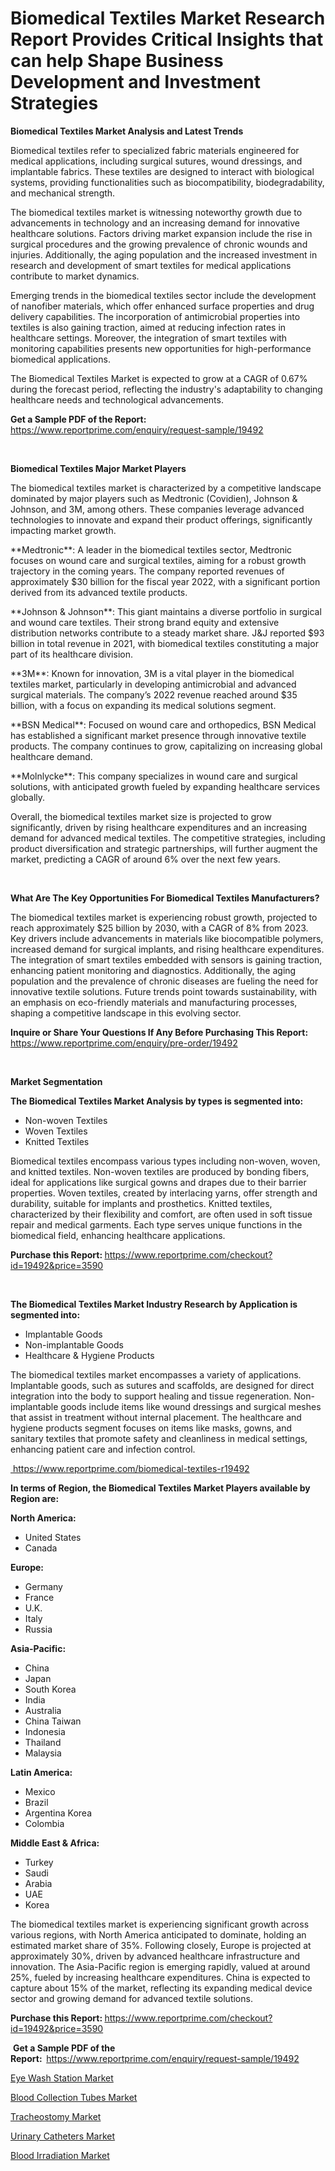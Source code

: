 <p><h1>Biomedical Textiles Market Research Report Provides Critical Insights that can help Shape Business Development and Investment Strategies</h1></p><p><strong>Biomedical Textiles Market Analysis and Latest Trends</strong></p>
<p><p>Biomedical textiles refer to specialized fabric materials engineered for medical applications, including surgical sutures, wound dressings, and implantable fabrics. These textiles are designed to interact with biological systems, providing functionalities such as biocompatibility, biodegradability, and mechanical strength.</p><p>The biomedical textiles market is witnessing noteworthy growth due to advancements in technology and an increasing demand for innovative healthcare solutions. Factors driving market expansion include the rise in surgical procedures and the growing prevalence of chronic wounds and injuries. Additionally, the aging population and the increased investment in research and development of smart textiles for medical applications contribute to market dynamics.</p><p>Emerging trends in the biomedical textiles sector include the development of nanofiber materials, which offer enhanced surface properties and drug delivery capabilities. The incorporation of antimicrobial properties into textiles is also gaining traction, aimed at reducing infection rates in healthcare settings. Moreover, the integration of smart textiles with monitoring capabilities presents new opportunities for high-performance biomedical applications.</p><p>The Biomedical Textiles Market is expected to grow at a CAGR of 0.67% during the forecast period, reflecting the industry's adaptability to changing healthcare needs and technological advancements.</p></p>
<p><strong>Get a Sample PDF of the Report:&nbsp;</strong> <a href="https://www.reportprime.com/enquiry/request-sample/19492?utm_campaign=1906&utm_medium=2&utm_source=Github&utm_content=ia&utm_term=19032025&utm_id=biomedical-textiles">https://www.reportprime.com/enquiry/request-sample/19492</a></p>
<p>&nbsp;</p>
<p><strong>Biomedical Textiles Major Market Players</strong></p>
<p><p>The biomedical textiles market is characterized by a competitive landscape dominated by major players such as Medtronic (Covidien), Johnson & Johnson, and 3M, among others. These companies leverage advanced technologies to innovate and expand their product offerings, significantly impacting market growth.</p><p>**Medtronic**: A leader in the biomedical textiles sector, Medtronic focuses on wound care and surgical textiles, aiming for a robust growth trajectory in the coming years. The company reported revenues of approximately $30 billion for the fiscal year 2022, with a significant portion derived from its advanced textile products.</p><p>**Johnson & Johnson**: This giant maintains a diverse portfolio in surgical and wound care textiles. Their strong brand equity and extensive distribution networks contribute to a steady market share. J&J reported $93 billion in total revenue in 2021, with biomedical textiles constituting a major part of its healthcare division.</p><p>**3M**: Known for innovation, 3M is a vital player in the biomedical textiles market, particularly in developing antimicrobial and advanced surgical materials. The company’s 2022 revenue reached around $35 billion, with a focus on expanding its medical solutions segment.</p><p>**BSN Medical**: Focused on wound care and orthopedics, BSN Medical has established a significant market presence through innovative textile products. The company continues to grow, capitalizing on increasing global healthcare demand.</p><p>**Molnlycke**: This company specializes in wound care and surgical solutions, with anticipated growth fueled by expanding healthcare services globally. </p><p>Overall, the biomedical textiles market size is projected to grow significantly, driven by rising healthcare expenditures and an increasing demand for advanced medical textiles. The competitive strategies, including product diversification and strategic partnerships, will further augment the market, predicting a CAGR of around 6% over the next few years.</p></p>
<p>&nbsp;</p>
<p><strong>What Are The Key Opportunities For Biomedical Textiles Manufacturers?</strong></p>
<p><p>The biomedical textiles market is experiencing robust growth, projected to reach approximately $25 billion by 2030, with a CAGR of 8% from 2023. Key drivers include advancements in materials like biocompatible polymers, increased demand for surgical implants, and rising healthcare expenditures. The integration of smart textiles embedded with sensors is gaining traction, enhancing patient monitoring and diagnostics. Additionally, the aging population and the prevalence of chronic diseases are fueling the need for innovative textile solutions. Future trends point towards sustainability, with an emphasis on eco-friendly materials and manufacturing processes, shaping a competitive landscape in this evolving sector.</p></p>
<p><strong>Inquire or Share Your Questions If Any Before Purchasing This Report:</strong> <a href="https://www.reportprime.com/enquiry/pre-order/19492?utm_campaign=1906&utm_medium=2&utm_source=Github&utm_content=ia&utm_term=19032025&utm_id=biomedical-textiles">https://www.reportprime.com/enquiry/pre-order/19492</a></p>
<p>&nbsp;</p>
<p><strong>Market Segmentation</strong></p>
<p><strong>The Biomedical Textiles Market Analysis by types is segmented into:</strong></p>
<p><ul><li>Non-woven Textiles</li><li>Woven Textiles</li><li>Knitted Textiles</li></ul></p>
<p><p>Biomedical textiles encompass various types including non-woven, woven, and knitted textiles. Non-woven textiles are produced by bonding fibers, ideal for applications like surgical gowns and drapes due to their barrier properties. Woven textiles, created by interlacing yarns, offer strength and durability, suitable for implants and prosthetics. Knitted textiles, characterized by their flexibility and comfort, are often used in soft tissue repair and medical garments. Each type serves unique functions in the biomedical field, enhancing healthcare applications.</p></p>
<p><strong>Purchase this Report:&nbsp;</strong><a href="https://www.reportprime.com/checkout?id=19492&price=3590&utm_campaign=1906&utm_medium=2&utm_source=Github&utm_content=ia&utm_term=19032025&utm_id=biomedical-textiles">https://www.reportprime.com/checkout?id=19492&price=3590</a></p>
<p>&nbsp;</p>
<p><strong>The Biomedical Textiles Market Industry Research by Application is segmented into:</strong></p>
<p><ul><li>Implantable Goods</li><li>Non-implantable Goods</li><li>Healthcare & Hygiene Products</li></ul></p>
<p><p>The biomedical textiles market encompasses a variety of applications. Implantable goods, such as sutures and scaffolds, are designed for direct integration into the body to support healing and tissue regeneration. Non-implantable goods include items like wound dressings and surgical meshes that assist in treatment without internal placement. The healthcare and hygiene products segment focuses on items like masks, gowns, and sanitary textiles that promote safety and cleanliness in medical settings, enhancing patient care and infection control.</p></p>
<p><a href="https://www.reportprime.com/biomedical-textiles-r19492?utm_campaign=1906&utm_medium=2&utm_source=Github&utm_content=ia&utm_term=19032025&utm_id=biomedical-textiles">&nbsp;https://www.reportprime.com/biomedical-textiles-r19492</a></p>
<p><strong>In terms of Region, the Biomedical Textiles Market Players available by Region are:</strong></p>
<p>
    <p> <strong> North America: </strong>
        <ul>
            <li>United States</li>
            <li>Canada</li>
        </ul>
        </p> 
    <p> <strong> Europe: </strong>
        <ul>
            <li>Germany</li>
            <li>France</li>
            <li>U.K.</li>
            <li>Italy</li>
            <li>Russia</li>
        </ul>
        </p> 
    <p> <strong> Asia-Pacific: </strong>
        <ul>
            <li>China</li>
            <li>Japan</li>
            <li>South Korea</li>
            <li>India</li>
            <li>Australia</li>
            <li>China Taiwan</li>
            <li>Indonesia</li>
            <li>Thailand</li>
            <li>Malaysia</li>
        </ul>
        </p> 
    <p> <strong> Latin America: </strong>
        <ul>
            <li>Mexico</li>
            <li>Brazil</li>
            <li>Argentina Korea</li>
            <li>Colombia</li>
        </ul>
        </p> 
    <p> <strong> Middle East & Africa: </strong>
        <ul>
            <li>Turkey</li>
            <li>Saudi</li>
            <li>Arabia</li>
            <li>UAE</li>
            <li>Korea</li>
        </ul>
    </p>
    </p>
<p><p>The biomedical textiles market is experiencing significant growth across various regions, with North America anticipated to dominate, holding an estimated market share of 35%. Following closely, Europe is projected at approximately 30%, driven by advanced healthcare infrastructure and innovation. The Asia-Pacific region is emerging rapidly, valued at around 25%, fueled by increasing healthcare expenditures. China is expected to capture about 15% of the market, reflecting its expanding medical device sector and growing demand for advanced textile solutions.</p></p>
<p><strong>Purchase this Report: </strong><a href="https://www.reportprime.com/checkout?id=19492&price=3590&utm_campaign=1906&utm_medium=2&utm_source=Github&utm_content=ia&utm_term=19032025&utm_id=biomedical-textiles">https://www.reportprime.com/checkout?id=19492&price=3590</a></p>
<p>&nbsp;<strong>Get a Sample PDF of the Report:&nbsp;&nbsp;</strong><a href="https://www.reportprime.com/enquiry/request-sample/19492?utm_campaign=1906&utm_medium=2&utm_source=Github&utm_content=ia&utm_term=19032025&utm_id=biomedical-textiles">https://www.reportprime.com/enquiry/request-sample/19492</a></p>
<p><strong></strong></p>
<p><p><a href="https://github.com/memorirummy/Market-Research-Report-List-1/blob/main/eye-wash-station-market.md?utm_campaign=1906&utm_medium=2&utm_source=Github&utm_content=ia&utm_term=19032025&utm_id=biomedical-textiles">Eye Wash Station Market</a></p><p><a href="https://github.com/voetzeszuh/Market-Research-Report-List-1/blob/main/blood-collection-tubes-market.md?utm_campaign=1906&utm_medium=2&utm_source=Github&utm_content=ia&utm_term=19032025&utm_id=biomedical-textiles">Blood Collection Tubes Market</a></p><p><a href="https://github.com/alasmyayock/Market-Research-Report-List-1/blob/main/tracheostomy-market.md?utm_campaign=1906&utm_medium=2&utm_source=Github&utm_content=ia&utm_term=19032025&utm_id=biomedical-textiles">Tracheostomy Market</a></p><p><a href="https://github.com/xanaanenkaly/Market-Research-Report-List-1/blob/main/urinary-catheters-market.md?utm_campaign=1906&utm_medium=2&utm_source=Github&utm_content=ia&utm_term=19032025&utm_id=biomedical-textiles">Urinary Catheters Market</a></p><p><a href="https://github.com/celpabembes/Market-Research-Report-List-1/blob/main/blood-irradiation-market.md?utm_campaign=1906&utm_medium=2&utm_source=Github&utm_content=ia&utm_term=19032025&utm_id=biomedical-textiles">Blood Irradiation Market</a></p></p>